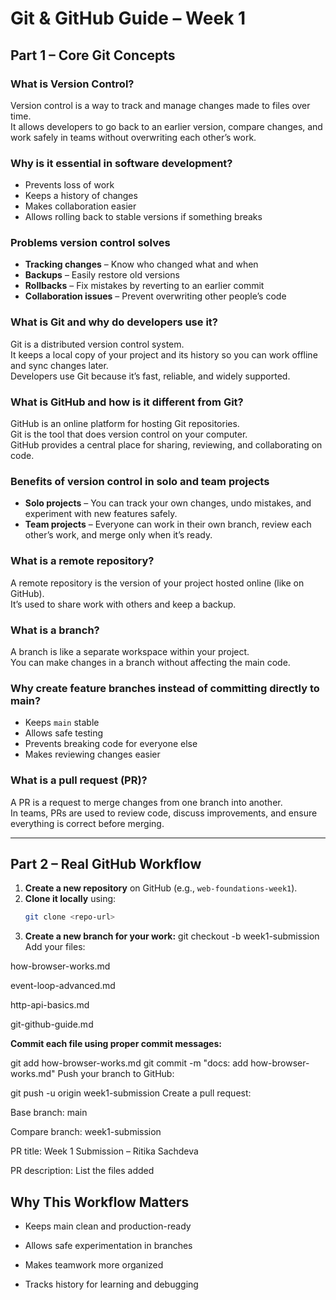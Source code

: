 # Git & GitHub Guide – Week 1

## Part 1 – Core Git Concepts

### What is Version Control?
Version control is a way to track and manage changes made to files over time.  
It allows developers to go back to an earlier version, compare changes, and work safely in teams without overwriting each other’s work.

### Why is it essential in software development?
- Prevents loss of work
- Keeps a history of changes
- Makes collaboration easier
- Allows rolling back to stable versions if something breaks

### Problems version control solves
- **Tracking changes** – Know who changed what and when
- **Backups** – Easily restore old versions
- **Rollbacks** – Fix mistakes by reverting to an earlier commit
- **Collaboration issues** – Prevent overwriting other people’s code

### What is Git and why do developers use it?
Git is a distributed version control system.  
It keeps a local copy of your project and its history so you can work offline and sync changes later.  
Developers use Git because it’s fast, reliable, and widely supported.

### What is GitHub and how is it different from Git?
GitHub is an online platform for hosting Git repositories.  
Git is the tool that does version control on your computer.  
GitHub provides a central place for sharing, reviewing, and collaborating on code.

### Benefits of version control in solo and team projects
- **Solo projects** – You can track your own changes, undo mistakes, and experiment with new features safely.
- **Team projects** – Everyone can work in their own branch, review each other’s work, and merge only when it’s ready.

### What is a remote repository?
A remote repository is the version of your project hosted online (like on GitHub).  
It’s used to share work with others and keep a backup.

### What is a branch?
A branch is like a separate workspace within your project.  
You can make changes in a branch without affecting the main code.

### Why create feature branches instead of committing directly to main?
- Keeps `main` stable
- Allows safe testing
- Prevents breaking code for everyone else
- Makes reviewing changes easier

### What is a pull request (PR)?
A PR is a request to merge changes from one branch into another.  
In teams, PRs are used to review code, discuss improvements, and ensure everything is correct before merging.

---

## Part 2 – Real GitHub Workflow

1. **Create a new repository** on GitHub (e.g., `web-foundations-week1`).
2. **Clone it locally** using:
   ```bash
   git clone <repo-url>

3. **Create a new branch for your work:**
git checkout -b week1-submission
Add your files:

how-browser-works.md

event-loop-advanced.md

http-api-basics.md

git-github-guide.md

**Commit each file using proper commit messages:**

git add how-browser-works.md
git commit -m "docs: add how-browser-works.md"
Push your branch to GitHub:

git push -u origin week1-submission
Create a pull request:

Base branch: main

Compare branch: week1-submission

PR title: Week 1 Submission – Ritika Sachdeva

PR description: List the files added

## Why This Workflow Matters
- Keeps main clean and production-ready

- Allows safe experimentation in branches

- Makes teamwork more organized

- Tracks history for learning and debugging